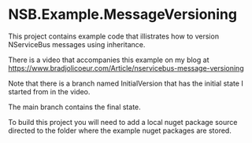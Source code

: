 # NSB.Example.MessageVersioning

This project contains example code that illistrates how to version NServiceBus messages using inheritance.

There is a video that accompanies this example on my blog at https://www.bradjolicoeur.com/Article/nservicebus-message-versioning

Note that there is a branch named InitialVersion that has the initial state I started from in the video.

The main branch contains the final state.

To build this project you will need to add a local nuget package source directed to the folder where the example nuget packages are stored.
